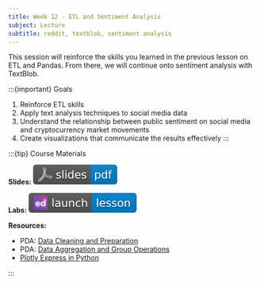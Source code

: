 ```yaml
---
title: Week 12 - ETL and Sentiment Analysis
subject: Lecture
subtitle: reddit, textblob, sentiment analysis
---
```


This session will reinforce the skills you learned in the previous lesson on ETL and Pandas. From there, we will continue onto sentiment analysis with TextBlob.

:::{important} Goals
1. Reinforce ETL skills
2. Apply text analysis techniques to social media data
3. Understand the relationship between public sentiment on social media and cryptocurrency market movements
4. Create visualizations that communicate the results effectively
:::

:::{tip} Course Materials

**Slides:** [![](images/slides-pdf-blue-adobeacrobatreader.svg)][pdf link1]

**Labs:** [![](images/launch-lesson-blue-ed.svg)][notebook link]

**Resources:**
* PDA: [Data Cleaning and Preparation][pda link1]
* PDA: [Data Aggregation and Group Operations][pda link2]
* [Plotly Express in Python][plotly link]

:::

[pdf link1]: https://khlee42.github.io/datahandling-content-pdf/etl_sentiment.pdf
[notebook link]: https://edstem.org/us/courses/47021/lessons/82317
[pda link1]: https://wesmckinney.com/book/data-cleaning
[pda link2]: https://wesmckinney.com/book/data-aggregation
[plotly link]: https://plotly.com/python/plotly-express/